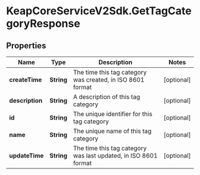 # KeapCoreServiceV2Sdk.GetTagCategoryResponse

## Properties

Name | Type | Description | Notes
------------ | ------------- | ------------- | -------------
**createTime** | **String** | The time this tag category was created, in ISO 8601 format | [optional] 
**description** | **String** | A description of this tag category | [optional] 
**id** | **String** | The unique identifier for this tag category | [optional] 
**name** | **String** | The unique name of this tag category | [optional] 
**updateTime** | **String** | The time this tag category was last updated, in ISO 8601 format | [optional] 


